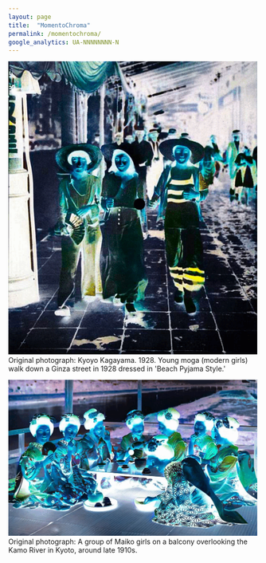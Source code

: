 ```yaml
---
layout: page
title:  "MomentoChroma"
permalink: /momentochroma/
google_analytics: UA-NNNNNNNN-N
---
```


<p>
  <img src="assets/images/momentochroma/momentochroma_moga.gif" alt="momentochroma_demo_moga" style="width:500px;">
  Original photograph: Kyoyo Kagayama. 1928. Young moga (modern girls) walk down a Ginza street in 1928 dressed in 'Beach Pyjama Style.'
</p>

<p>
  <img src="assets/images/momentochroma/momentochroma_kyoto.gif" alt="momentochroma_demo_kyoto" style="width:500px;">
  Original photograph: A group of Maiko girls on a balcony overlooking the Kamo River in Kyoto, around late 1910s.
</p>
